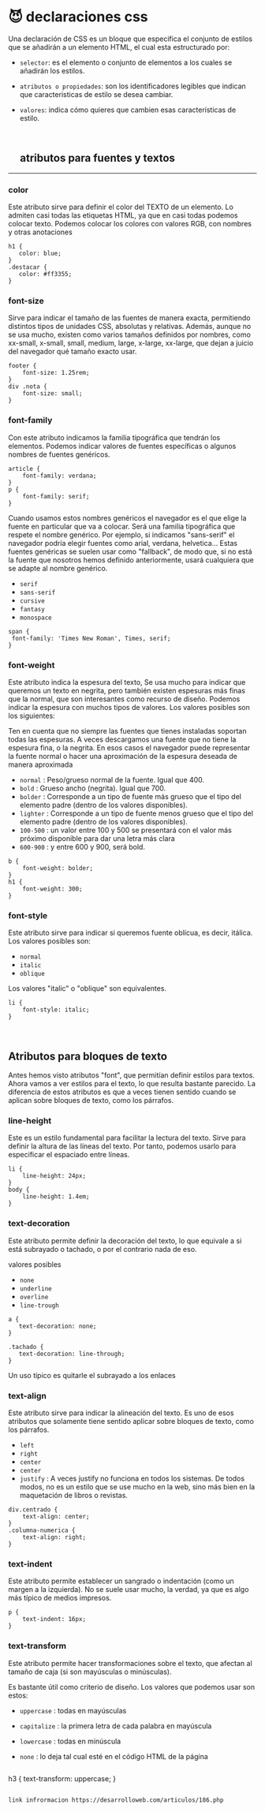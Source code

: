 # :smiling_imp: declaraciones css

Una declaración de CSS es un bloque que especifica el conjunto de estilos que se añadirán a un elemento HTML, el cual esta estructurado por: 
<br>

* `selector`:  es el elemento o conjunto de elementos a los cuales se añadirán los estilos.
  
* `atributos o propiedades`: son los identificadores legibles que indican que caracteristicas de estilo se desea cambiar.
  
* `valores`:  indica cómo quieres que cambien esas características de estilo.

  <br>
  
  ## atributos para fuentes y textos

 ***
 ### color

 Este atributo sirve para definir el color del TEXTO de un elemento. Lo admiten casi todas las etiquetas HTML, ya que en casi todas podemos colocar texto. 
 Podemos colocar los colores con valores RGB, con nombres y otras anotaciones

 ~~~
h1 {
    color: blue;
}
.destacar {
    color: #ff3355;
}
 ~~~

 ### font-size

 Sirve para indicar el tamaño de las fuentes de manera exacta, permitiendo distintos tipos de unidades CSS, absolutas y relativas.
 Además, aunque no se usa mucho, existen como varios tamaños definidos por nombres, como xx-small, x-small, small, medium, large, x-large, xx-large, que dejan a juicio del navegador qué tamaño exacto usar.

~~~
footer {
    font-size: 1.25rem;
}
div .nota {
    font-size: small;
}
~~~

### font-family

Con este atributo indicamos la familia tipográfica que tendrán los elementos. Podemos indicar valores de fuentes específicas o algunos nombres de fuentes genéricos.

~~~
article {
    font-family: verdana;
}
p {
    font-family: serif;
}
~~~

Cuando usamos estos nombres genéricos el navegador es el que elige la fuente en particular que va a colocar. Será una familia tipográfica que respete el nombre genérico. Por ejemplo, si indicamos "sans-serif" el navegador podría elegir fuentes como arial, verdana, helvetica...
Estas fuentes genéricas se suelen usar como "fallback", de modo que, si no está la fuente que nosotros hemos definido anteriormente, usará cualquiera que se adapte al nombre genérico.

* `serif`
* `sans-serif`
* `cursive`
* `fantasy`
* `monospace`

 ~~~
span {
  font-family: 'Times New Roman', Times, serif;
}
 ~~~


### font-weight

Este atributo indica la espesura del texto, Se usa mucho para indicar que queremos un texto en negrita, pero también existen espesuras más finas que la normal, que son interesantes como recurso de diseño.
Podemos indicar la espesura con muchos tipos de valores. Los valores posibles son los siguientes:

Ten en cuenta que no siempre las fuentes que tienes instaladas soportan todas las espesuras. A veces descargamos una fuente que no tiene la espesura fina, o la negrita. En esos casos el navegador puede representar la fuente normal o hacer una aproximación de la espesura deseada de manera aproximada

* `normal` : Peso/grueso normal de la fuente. Igual que 400.
* `bold` : Grueso ancho (negrita). Igual que 700.
* `bolder` : Corresponde a un tipo de fuente más grueso que el tipo del elemento padre (dentro de los valores disponibles).
* `lighter` : Corresponde a un tipo de fuente menos grueso que el tipo del elemento padre (dentro de los valores disponibles).
* `100-500` : un valor entre 100 y 500 se presentará con el valor más próximo disponible para dar una letra más clara
* `600-900` : y entre 600 y 900, será bold.

~~~
b {
    font-weight: bolder;
}
h1 {
    font-weight: 300;
}
~~~

### font-style

Este atributo sirve para indicar si queremos fuente oblícua, es decir, itálica.
Los valores posibles son:

* `normal`
* `italic`
* `oblique`

Los valores "italic" o "oblique" son equivalentes.

~~~
li {
    font-style: italic;
}
~~~

<br>

## Atributos para bloques de texto

Antes hemos visto atributos "font", que permitían definir estilos para textos. Ahora vamos a ver estilos para el texto, lo que resulta bastante parecido. La diferencia de estos atributos es que a veces tienen sentido cuando se aplican sobre bloques de texto, como los párrafos.

### line-height

Este es un estilo fundamental para facilitar la lectura del texto. Sirve para definir la altura de las líneas del texto. Por tanto, podemos usarlo para especificar el espaciado entre líneas.

~~~
li {
    line-height: 24px;
}
body {
    line-height: 1.4em;
}
~~~

### text-decoration

Este atributo permite definir la decoración del texto, lo que equivale a si está subrayado o tachado, o por el contrario nada de eso.

valores posibles

* `none`
* `underline`
* `overline`
*  `line-trough`

 ~~~
a {
    text-decoration: none;
}
~~~

 ~~~
.tachado {
    text-decoration: line-through;
}
~~~
  
Un uso típico es quitarle el subrayado a los enlaces

### text-align

Este atributo sirve para indicar la alineación del texto. Es uno de esos atributos que solamente tiene sentido aplicar sobre bloques de texto, como los párrafos.

* `left`
*  `right`
*  `center`
*  `center`
*  `justify` : A veces justify no funciona en todos los sistemas. De todos modos, no es un estilo que se use mucho en la web, sino más bien en la maquetación de libros o revistas.
  
~~~
div.centrado {
    text-align: center;
}
.columna-numerica {
    text-align: right;
}
~~~

### text-indent

Este atributo permite establecer un sangrado o indentación (como un margen a la izquierda). No se suele usar mucho, la verdad, ya que es algo más típico de medios impresos.

~~~
p {
    text-indent: 16px;
}
~~~

### text-transform

Este atributo permite hacer transformaciones sobre el texto, que afectan al tamaño de caja (si son mayúsculas o minúsculas).

Es bastante útil como criterio de diseño. Los valores que podemos usar son estos:

* `uppercase` : todas en mayúsculas
* `capitalize` : la primera letra de cada palabra en mayúscula
* `lowercase` : todas en minúscula
* `none` : lo deja tal cual esté en el código HTML de la página

  ~~~
h3 {
    text-transform: uppercase;
}
  ~~~

link infrormacion https://desarrolloweb.com/articulos/186.php





 
  
